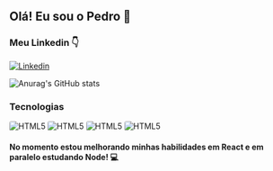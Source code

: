 ## Olá! Eu sou o Pedro 👋

### Meu Linkedin 👇
[![Linkedin](https://img.shields.io/badge/LinkedIn-0077B5?style=for-the-badge&logo=linkedin&logoColor=white)](https://www.linkedin.com/in/pedro-souza-b74236213/)

![Anurag's GitHub stats](https://github-readme-stats.vercel.app/api?username=pedrosouz6&show_icons=true&theme=dracula)

### Tecnologias
<div style="display: inline-block">
    <img src="https://img.shields.io/badge/HTML5-E34F26?style=for-the-badge&logo=html5&logoColor=white" alt="HTML5" style="border-radius: 3px" />
    <img src="https://img.shields.io/badge/CSS3-1572B6?style=for-the-badge&logo=css3&logoColor=white" alt="HTML5" style="border-radius: 3px" />
    <img src="https://img.shields.io/badge/JavaScript-F7DF1E?style=for-the-badge&logo=javascript&logoColor=black" alt="HTML5" style="border-radius: 3px" />
    <img src="https://img.shields.io/badge/React-20232A?style=for-the-badge&logo=react&logoColor=61DAFB" alt="HTML5" style="border-radius: 3px" />
</div>

<br>

#### No momento estou melhorando minhas habilidades em React e em paralelo estudando Node! 💻 
